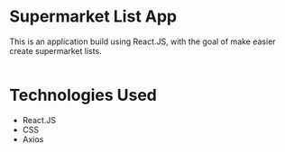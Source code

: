 # Supermarket List App

This is an application build using React.JS, with the goal of make easier create supermarket lists.

<img src="" />

# Technologies Used

- React.JS
- CSS
- Axios
